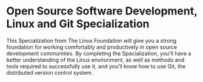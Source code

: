 # Open Source Software Development, Linux and Git Specialization

This Specialization from The Linux Foundation will give you a strong foundation for working comfortably and productively in open source development communities. By completing the Specialization, you’ll have a better understanding of the Linux environment, as well as methods and tools required to successfully use it, and you’ll know how to use Git, the distributed version control system.